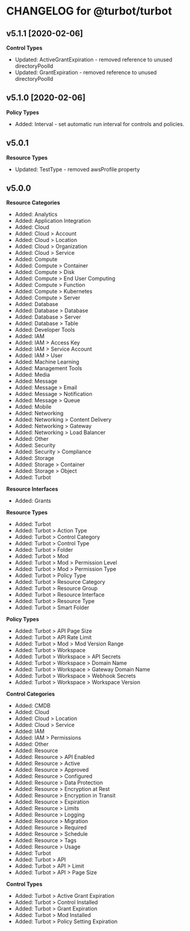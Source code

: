 # CHANGELOG for @turbot/turbot

## v5.1.1 [2020-02-06]

**Control Types**

- Updated: ActiveGrantExpiration - removed reference to unused directoryPoolId
- Updated: GrantExpiration - removed reference to unused directoryPoolId

## v5.1.0 [2020-02-06]

**Policy Types**

- Added: Interval - set automatic run interval for controls and policies.

## v5.0.1

**Resource Types**

- Updated: TestType - removed awsProfile property

## v5.0.0

**Resource Categories**

- Added: Analytics
- Added: Application Integration
- Added: Cloud
- Added: Cloud > Account
- Added: Cloud > Location
- Added: Cloud > Organization
- Added: Cloud > Service
- Added: Compute
- Added: Compute > Container
- Added: Compute > Disk
- Added: Compute > End User Computing
- Added: Compute > Function
- Added: Compute > Kubernetes
- Added: Compute > Server
- Added: Database
- Added: Database > Database
- Added: Database > Server
- Added: Database > Table
- Added: Developer Tools
- Added: IAM
- Added: IAM > Access Key
- Added: IAM > Service Account
- Added: IAM > User
- Added: Machine Learning
- Added: Management Tools
- Added: Media
- Added: Message
- Added: Message > Email
- Added: Message > Notification
- Added: Message > Queue
- Added: Mobile
- Added: Networking
- Added: Networking > Content Delivery
- Added: Networking > Gateway
- Added: Networking > Load Balancer
- Added: Other
- Added: Security
- Added: Security > Compliance
- Added: Storage
- Added: Storage > Container
- Added: Storage > Object
- Added: Turbot

**Resource Interfaces**

- Added: Grants

**Resource Types**

- Added: Turbot
- Added: Turbot > Action Type
- Added: Turbot > Control Category
- Added: Turbot > Control Type
- Added: Turbot > Folder
- Added: Turbot > Mod
- Added: Turbot > Mod > Permission Level
- Added: Turbot > Mod > Permission Type
- Added: Turbot > Policy Type
- Added: Turbot > Resource Category
- Added: Turbot > Resource Group
- Added: Turbot > Resource Interface
- Added: Turbot > Resource Type
- Added: Turbot > Smart Folder

**Policy Types**

- Added: Turbot > API Page Size
- Added: Turbot > API Rate Limit
- Added: Turbot > Mod > Mod Version Range
- Added: Turbot > Workspace
- Added: Turbot > Workspace > API Secrets
- Added: Turbot > Workspace > Domain Name
- Added: Turbot > Workspace > Gateway Domain Name
- Added: Turbot > Workspace > Webhook Secrets
- Added: Turbot > Workspace > Workspace Version

**Control Categories**

- Added: CMDB
- Added: Cloud
- Added: Cloud > Location
- Added: Cloud > Service
- Added: IAM
- Added: IAM > Permissions
- Added: Other
- Added: Resource
- Added: Resource > API Enabled
- Added: Resource > Active
- Added: Resource > Approved
- Added: Resource > Configured
- Added: Resource > Data Protection
- Added: Resource > Encryption at Rest
- Added: Resource > Encryption in Transit
- Added: Resource > Expiration
- Added: Resource > Limits
- Added: Resource > Logging
- Added: Resource > Migration
- Added: Resource > Required
- Added: Resource > Schedule
- Added: Resource > Tags
- Added: Resource > Usage
- Added: Turbot
- Added: Turbot > API
- Added: Turbot > API > Limit
- Added: Turbot > API > Page Size

**Control Types**

- Added: Turbot > Active Grant Expiration
- Added: Turbot > Control Installed
- Added: Turbot > Grant Expiration
- Added: Turbot > Mod Installed
- Added: Turbot > Policy Setting Expiration
